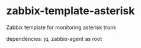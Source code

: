 # zabbix-template-asterisk

Zabbix template for monitoring asterisk trunk

dependencies: jq, zabbix-agent as root
